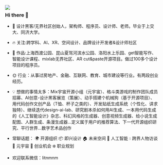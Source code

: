 <img align="left" src="https://github-readme-stats.vercel.app/api?username=shadowcz007&show_icons=true&icon_color=blue&text_color=yellow&bg_color=ffffff&hide_title=false" />

### Hi there 👋

- 👨 设计黑客/无界社区创始人，架构师、程序员、设计师、老师。毕业于上交大、同济大学。
- 🔥 关注:跨学科、AI、XR、空间设计、品牌设计开发者&设计师社区
- 🚗 作品:上海西渡公园、昆山夏驾河滨水公园、洛阳水上乐园、get智能写作、智能设计课程、mixlab无界社区、AR cut&paste开源项目。做过100多个设计项目的程序员。
- 🌞 行业：从事过房地产、金融、互联网、教育、城市建设等行业。有两段创业经历。
- 💡 想做的事情太多：Mix宇宙开源小组（元宇宙）、格斗类游戏的制作团队成员招募、AI创意-设计黑客展览（策展）、动手搭建个机械狗（基于开源项目）、用代码创作文创产品（T恤、杯子之类的）、开发贴纸生成系统（个性化、讲求独特）、继续迭代design-ai-lab、研究剧本杀如何用AI生成、一本用代码生成的《人工智能设计》杂志、科幻风格的生成器、创意视频生成器、给小说生成配图、人群生成、条漫生成器…定义属于用户的推荐算法、下一代开源组织研究、平行世界…数字艺术品创作
- 常聊话题：
🌍 开源组织
📦 即兴设计
🏠 未来空间
🤖️ 人工智能
💧 跨界人物访谈
🚗 元宇宙
🚀 创业机会
❄️ 职业规划

- 欢迎联系微信：litnmnm

